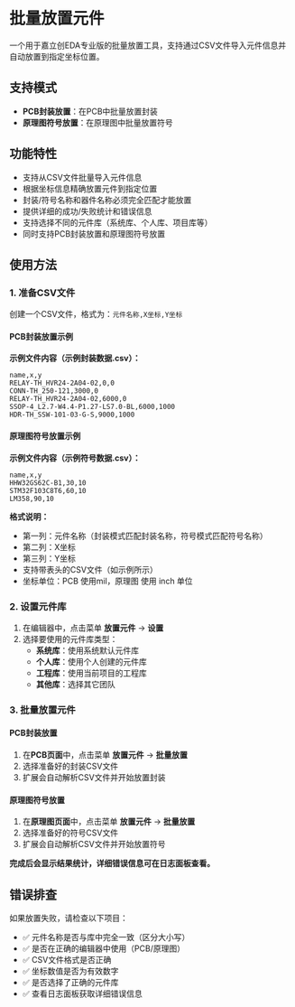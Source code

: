 # 批量放置元件

一个用于嘉立创EDA专业版的批量放置工具，支持通过CSV文件导入元件信息并自动放置到指定坐标位置。

## 支持模式

- **PCB封装放置**：在PCB中批量放置封装
- **原理图符号放置**：在原理图中批量放置符号

## 功能特性

- 支持从CSV文件批量导入元件信息
- 根据坐标信息精确放置元件到指定位置
- 封装/符号名称和器件名称必须完全匹配才能放置
- 提供详细的成功/失败统计和错误信息
- 支持选择不同的元件库（系统库、个人库、项目库等）
- 同时支持PCB封装放置和原理图符号放置

## 使用方法

### 1. 准备CSV文件

创建一个CSV文件，格式为：`元件名称,X坐标,Y坐标`

#### PCB封装放置示例

**示例文件内容（示例封装数据.csv）：**
```csv
name,x,y
RELAY-TH_HVR24-2A04-02,0,0
CONN-TH_250-121,3000,0
RELAY-TH_HVR24-2A04-02,6000,0
SSOP-4_L2.7-W4.4-P1.27-LS7.0-BL,6000,1000
HDR-TH_SSW-101-03-G-S,9000,1000
```

#### 原理图符号放置示例

**示例文件内容（示例符号数据.csv）：**
```csv
name,x,y
HHW32GS62C-B1,30,10
STM32F103C8T6,60,10
LM358,90,10
```

**格式说明：**
- 第一列：元件名称（封装模式匹配封装名称，符号模式匹配符号名称）
- 第二列：X坐标
- 第三列：Y坐标
- 支持带表头的CSV文件（如示例所示）
- 坐标单位：PCB 使用mil，原理图 使用 inch 单位

### 2. 设置元件库

1. 在编辑器中，点击菜单 **放置元件** → **设置**
2. 选择要使用的元件库类型：
   - **系统库**：使用系统默认元件库
   - **个人库**：使用个人创建的元件库
   - **工程库**：使用当前项目的工程库
   - **其他库**：选择其它团队

### 3. 批量放置元件

#### PCB封装放置
1. 在**PCB页面**中，点击菜单 **放置元件** → **批量放置**
2. 选择准备好的封装CSV文件
3. 扩展会自动解析CSV文件并开始放置封装

#### 原理图符号放置
1. 在**原理图页面**中，点击菜单 **放置元件** → **批量放置**
2. 选择准备好的符号CSV文件
3. 扩展会自动解析CSV文件并开始放置符号

**完成后会显示结果统计，详细错误信息可在日志面板查看。**

## 错误排查

如果放置失败，请检查以下项目：

- ✅ 元件名称是否与库中完全一致（区分大小写）
- ✅ 是否在正确的编辑器中使用（PCB/原理图）
- ✅ CSV文件格式是否正确
- ✅ 坐标数值是否为有效数字
- ✅ 是否选择了正确的元件库
- ✅ 查看日志面板获取详细错误信息




